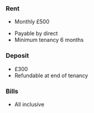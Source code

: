 ### Rent
* Monthly £500
- Payable by direct
- Minimum tenancy 6 months

### Deposit
- £300
- Refundable at end of tenancy

### Bills
- All inclusive
